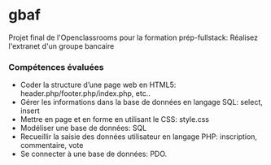 # gbaf
Projet final de l'Openclassrooms pour la formation prép-fullstack:
Réalisez l'extranet d'un groupe bancaire
### Compétences évaluées
- Coder la structure d’une page web en HTML5: header.php/footer.php/index.php, etc..
- Gérer les informations dans la base de données en langage SQL: select, insert
- Mettre en page et en forme en utilisant le CSS: style.css
- Modéliser une base de données: SQL
- Recueillir la saisie des données utilisateur en langage PHP: inscription, commentaire, vote
- Se connecter à une base de données: PDO.

